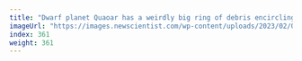 ```yaml
---
title: "Dwarf planet Quaoar has a weirdly big ring of debris encircling it"
imageUrl: "https://images.newscientist.com/wp-content/uploads/2023/02/08145813/SEI_143250080.jpg?width=600"
index: 361
weight: 361
---
```

